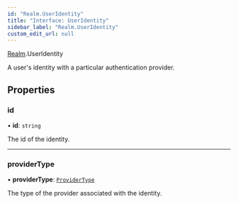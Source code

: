 ```yaml
---
id: "Realm.UserIdentity"
title: "Interface: UserIdentity"
sidebar_label: "Realm.UserIdentity"
custom_edit_url: null
---
```


[Realm](../namespaces/Realm).UserIdentity

A user's identity with a particular authentication provider.

## Properties

### id

• **id**: `string`

The id of the identity.

___

### providerType

• **providerType**: [`ProviderType`](../namespaces/Realm#providertype)

The type of the provider associated with the identity.
